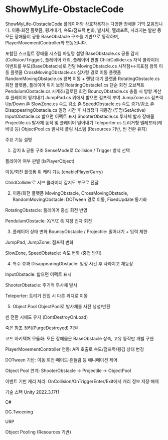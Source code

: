 # ShowMyLife-ObstacleCode
ShowMyLife-ObstacleCode
플레이어와 상호작용하는 다양한 장애물 기믹 모음입니다.
이동·회전 플랫폼, 튕겨내기, 속도/점프력 변화, 발사체, 텔레포트, 사라지는 발판 등 모든 장애물이 공통 BaseObstacle 구조를 기반으로 동작하며, PlayerMovementController와 연동됩니다.

포함된 스크립트
장애물 시스템
파일명	설명
BaseObstacle.cs	공통 감지(Collision/Trigger), 플레이어 캐리, 플레이어 판별
ChildCollider.cs	자식 콜라이더 이벤트를 부모(BaseObstacle)로 전달
MovingObstacle.cs	시작점↔목표점 왕복 이동 플랫폼
CrossMovingObstacle.cs	십자형 경로 이동 플랫폼
RandomMovingObstacle.cs	왕복 이동 + 랜덤 대기 플랫폼
RotatingObstacle.cs	회전 플랫폼, 플레이어 위치 보정
RotatingObstacle1.cs	단순 회전 오브젝트
PendulumObstacle.cs	시계추/길로틴 회전
BouncyObstacle.cs	충돌 시 방향 계산 후 플레이어 튕겨내기
JumpPad.cs	위에서 밟으면 점프력 부여
JumpZone.cs	점프력 Up/Down 존
SlowZone.cs	속도 감소 존
SpeedObstacle.cs	속도 증가/감소 존
DisappearingObstacle.cs	일정 시간 후 사라졌다 재등장 (투명/SetActive)
InputObstacle.cs	밟으면 이펙트 표시
ShooterObstacle.cs	투사체 발사 장애물
Projectile.cs	발사체 동작 및 플레이어 밀어내기
Teleporter.cs	트리거형 텔레포터(캐비넷 등)
ObjectPool.cs	발사체 풀링 시스템 (Resources 기반, 씬 전환 유지)

주요 기능 설명
1. 감지 & 공통 구조
SenseMode로 Collision / Trigger 방식 선택

플레이어 여부 판별 (IsPlayerObject)

이동/회전 플랫폼 위 캐리 기능 (enablePlayerCarry)

ChildCollider로 서브 콜라이더 감지도 부모로 전달

2. 이동/회전 플랫폼
MovingObstacle, CrossMovingObstacle, RandomMovingObstacle: DOTween 경로 이동, FixedUpdate 동기화

RotatingObstacle: 플레이어 중심 회전 반영

PendulumObstacle: X/Y/Z 축 지정 진자 회전

3. 플레이어 상태 변화
BouncyObstacle / Projectile: 밀어내기 + 입력 제한

JumpPad, JumpZone: 점프력 변화

SlowZone, SpeedObstacle: 속도 변화 (중첩 방지)

4. 특수 효과
DisappearingObstacle: 일정 시간 후 사라지고 재등장

InputObstacle: 밟으면 이펙트 표시

ShooterObstacle: 주기적 투사체 발사

Teleporter: 트리거 진입 시 다른 위치로 이동

5. Object Pool
ObjectPool로 발사체를 사전 생성/반환

씬 전환 시에도 유지 (DontDestroyOnLoad)

죽은 참조 정리(PurgeDestroyed) 지원

코드 아키텍처
모듈화: 모든 장애물은 BaseObstacle 상속, 고유 동작만 개별 구현

PlayerMovementController 연동: API 호출로 속도/점프력/튕김 상태 변경

DOTween 기반: 이동·회전·페이드·흔들림 등 애니메이션 제어

Object Pool 연계: ShooterObstacle → Projectile → ObjectPool

이벤트 기반 캐리 처리: OnCollision/OnTriggerEnter/Exit에서 캐리 정보 저장·해제

기술 스택
Unity 2022.3.17f1

C#

DG.Tweening

URP

Object Pooling (Resources 기반)
